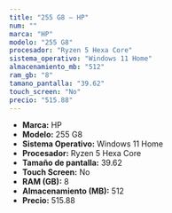 ```yaml
---
title: "255 G8 — HP"
num: ""
marca: "HP"
modelo: "255 G8"
procesador: "Ryzen 5 Hexa Core"
sistema_operativo: "Windows 11 Home"
almacenamiento_mb: "512"
ram_gb: "8"
tamano_pantalla: "39.62"
touch_screen: "No"
precio: "515.88"
---
```

<ul>
<li><strong>Marca:</strong> HP</li>
<li><strong>Modelo:</strong> 255 G8</li>
<li><strong>Sistema Operativo:</strong> Windows 11 Home</li>
<li><strong>Procesador:</strong> Ryzen 5 Hexa Core </li>
<li><strong>Tamaño de pantalla:</strong> 39.62</li>
<li><strong>Touch Screen:</strong> No</li>
<li><strong>RAM (GB):</strong> 8</li>
<li><strong>Almacenamiento (MB):</strong> 512</li>
<li><strong>Precio:</strong> 515.88</li>
</ul>